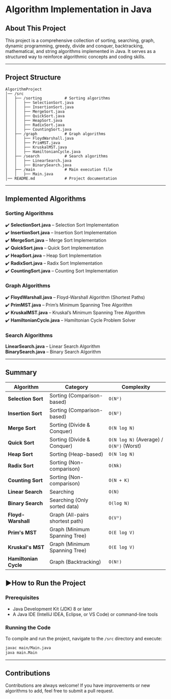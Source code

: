 
#  Algorithm Implementation in Java

##  About This Project
This project is a comprehensive collection of sorting, searching, graph, dynamic programming, greedy, divide and conquer, backtracking, mathematical, and string algorithms implemented in Java. It serves as a structured way to reinforce algorithmic concepts and coding skills.

---

##  Project Structure
```
AlgorithmProject
│── /src
│   ├── /sorting          # Sorting algorithms
│   │   ├── SelectionSort.java
│   │   ├── InsertionSort.java
│   │   ├── MergeSort.java
│   │   ├── QuickSort.java
│   │   ├── HeapSort.java
│   │   ├── RadixSort.java
│   │   ├── CountingSort.java
│   ├── /graph            # Graph algorithms
│   │   ├── FloydWarshall.java
│   │   ├── PrimMST.java
│   │   ├── KruskalMST.java
│   │   ├── HamiltonianCycle.java
│   ├── /search           # Search algorithms
│   │   ├── LinearSearch.java
│   │   ├── BinarySearch.java
│   ├── /main             # Main execution file
│   │   ├── Main.java
│── README.md             # Project documentation
```

---

##  Implemented Algorithms

###  Sorting Algorithms
✔️ **SelectionSort.java** – Selection Sort Implementation  
✔️ **InsertionSort.java** – Insertion Sort Implementation  
✔️ **MergeSort.java** – Merge Sort Implementation  
✔️ **QuickSort.java** – Quick Sort Implementation  
✔️ **HeapSort.java** – Heap Sort Implementation  
✔️ **RadixSort.java** – Radix Sort Implementation  
✔️ **CountingSort.java** – Counting Sort Implementation  

###  Graph Algorithms
✔️ **FloydWarshall.java** – Floyd-Warshall Algorithm (Shortest Paths)  
✔️ **PrimMST.java** – Prim’s Minimum Spanning Tree Algorithm  
✔️ **KruskalMST.java** – Kruskal’s Minimum Spanning Tree Algorithm  
✔️ **HamiltonianCycle.java** – Hamiltonian Cycle Problem Solver  

### Search Algorithms
**LinearSearch.java** – Linear Search Algorithm  
**BinarySearch.java** – Binary Search Algorithm  

---
##  Summary

| Algorithm | Category | Complexity |
| --- | --- | --- |
| **Selection Sort** | Sorting (Comparison-based) | `O(N²)` |
| **Insertion Sort** | Sorting (Comparison-based) | `O(N²)` |
| **Merge Sort** | Sorting (Divide & Conquer) | `O(N log N)` |
| **Quick Sort** | Sorting (Divide & Conquer) | `O(N log N)` (Average) / `O(N²)` (Worst) |
| **Heap Sort** | Sorting (Heap-based) | `O(N log N)` |
| **Radix Sort** | Sorting (Non-comparison) | `O(Nk)` |
| **Counting Sort** | Sorting (Non-comparison) | `O(N + K)` |
| **Linear Search** | Searching | `O(N)` |
| **Binary Search** | Searching (Only sorted data) | `O(log N)` |
| **Floyd-Warshall** | Graph (All-pairs shortest path) | `O(V³)` |
| **Prim's MST** | Graph (Minimum Spanning Tree) | `O(E log V)` |
| **Kruskal's MST** | Graph (Minimum Spanning Tree) | `O(E log V)` |
| **Hamiltonian Cycle** | Graph (Backtracking) | `O(N!)` |

## ▶How to Run the Project
###  Prerequisites
- Java Development Kit (JDK) 8 or later
- A Java IDE (IntelliJ IDEA, Eclipse, or VS Code) or command-line tools

###  Running the Code
To compile and run the project, navigate to the `/src` directory and execute:
```sh
javac main/Main.java
java main.Main
```


---

##  Contributions
Contributions are always welcome! If you have improvements or new algorithms to add, feel free to submit a pull request.


